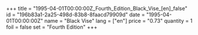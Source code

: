 +++
title = "1995-04-01T00:00:00Z_Fourth_Edition_Black_Vise_[en]_false"
id = "196b83a1-2a25-498d-83b8-8faacd79909d"
date = "1995-04-01T00:00:00Z"
name = "Black Vise"
lang = ["en"]
price = "0.73"
quantity = 1
foil = false
set = "Fourth Edition"
+++
